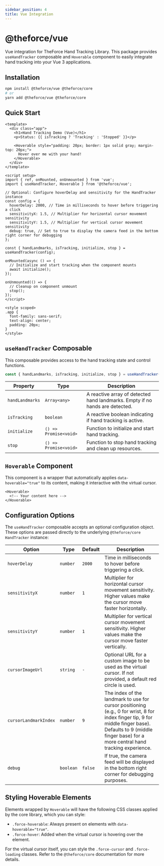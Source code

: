 ```yaml
---
sidebar_position: 4
title: Vue Integration
---
```


# @theforce/vue

Vue integration for TheForce Hand Tracking Library. This package provides `useHandTracker` composable and `Hoverable` component to easily integrate hand tracking into your Vue 3 applications.

## Installation

```bash
npm install @theforce/vue @theforce/core
# or
yarn add @theforce/vue @theforce/core
```

## Quick Start

```vue
<template>
  <div class="app">
    <h1>Hand Tracking Demo (Vue)</h1>
    <p>Status: {{ isTracking ? 'Tracking' : 'Stopped' }}</p>
    
    <Hoverable style="padding: 20px; border: 1px solid gray; margin-top: 20px;">
      Hover over me with your hand!
    </Hoverable>
  </div>
</template>

<script setup>
import { ref, onMounted, onUnmounted } from 'vue';
import { useHandTracker, Hoverable } from '@theforce/vue';

// Optional: Configure hoverDelay and sensitivity for the HandTracker instance
const config = {
  hoverDelay: 2000, // Time in milliseconds to hover before triggering a click
  sensitivityX: 1.5, // Multiplier for horizontal cursor movement sensitivity
  sensitivityY: 1.5, // Multiplier for vertical cursor movement sensitivity
  debug: true, // Set to true to display the camera feed in the bottom right corner for debugging
};

const { handLandmarks, isTracking, initialize, stop } = useHandTracker(config);

onMounted(async () => {
  // Initialize and start tracking when the component mounts
  await initialize();
});

onUnmounted(() => {
  // Cleanup on component unmount
  stop();
});
</script>

<style scoped>
.app {
  font-family: sans-serif;
  text-align: center;
  padding: 20px;
}
</style>
```

## `useHandTracker` Composable

This composable provides access to the hand tracking state and control functions.

```javascript
const { handLandmarks, isTracking, initialize, stop } = useHandTracker(config);
```

| Property        | Type      | Description                                           |
| --------------- | --------- | ----------------------------------------------------- |
| `handLandmarks` | `Array<any>` | A reactive array of detected hand landmarks. Empty if no hands are detected. |
| `isTracking`    | `boolean` | A reactive boolean indicating if hand tracking is active. |
| `initialize`    | `() => Promise<void>` | Function to initialize and start hand tracking. |
| `stop`          | `() => Promise<void>` | Function to stop hand tracking and clean up resources. |

## `Hoverable` Component

This component is a wrapper that automatically applies `data-hoverable="true"` to its content, making it interactive with the virtual cursor.

```vue
<Hoverable>
  <!-- Your content here -->
</Hoverable>
```

## Configuration Options

The `useHandTracker` composable accepts an optional configuration object. These options are passed directly to the underlying `@theforce/core` `HandTracker` instance:

| Option           | Type   | Default | Description                                           |
| ---------------- | ------ | ------- | ----------------------------------------------------- |
| `hoverDelay`     | `number` | `2000`    | Time in milliseconds to hover before triggering a click. |
| `sensitivityX`   | `number` | `1`       | Multiplier for horizontal cursor movement sensitivity. Higher values make the cursor move faster horizontally. |
| `sensitivityY`   | `number` | `1`       | Multiplier for vertical cursor movement sensitivity. Higher values make the cursor move faster vertically. |
| `cursorImageUrl` | `string` | `-`       | Optional URL for a custom image to be used as the virtual cursor. If not provided, a default red circle is used. |
| `cursorLandmarkIndex` | `number` | `9`       | The index of the landmark to use for cursor positioning (e.g., 0 for wrist, 8 for index finger tip, 9 for middle finger base). Defaults to 9 (middle finger base) for a more central hand tracking experience. |
| `debug`          | `boolean`| `false`   | If true, the camera feed will be displayed in the bottom right corner for debugging purposes. |

## Styling Hoverable Elements

Elements wrapped by `Hoverable` will have the following CSS classes applied by the core library, which you can style:

-   `.force-hoverable`: Always present on elements with `data-hoverable="true"`.
-   `.force-hover`: Added when the virtual cursor is hovering over the element.

For the virtual cursor itself, you can style the `.force-cursor` and `.force-loading` classes. Refer to the `@theforce/core` documentation for more details.